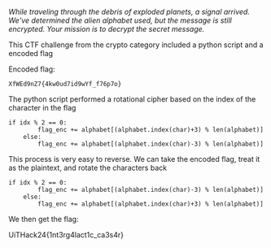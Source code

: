 *While traveling through the debris of exploded planets, a signal arrived. We've determined the alien alphabet used, but the message is still encrypted. Your mission is to decrypt the secret message.*



This CTF challenge from the crypto category included a python script and a encoded flag

Encoded flag:
```
XfWEd9nZ7{4kw0ud7id9wYf_f76p7o}
```

The python script performed a rotational cipher based on the index of the character in the flag
```
if idx % 2 == 0:
        flag_enc += alphabet[(alphabet.index(char)+3) % len(alphabet)]
    else:
        flag_enc += alphabet[(alphabet.index(char)-3) % len(alphabet)]
```

This process is very easy to reverse. We can take the encoded flag, treat it as the plaintext, and rotate the characters back

```
if idx % 2 == 0:
        flag_enc += alphabet[(alphabet.index(char)-3) % len(alphabet)]
    else:
        flag_enc += alphabet[(alphabet.index(char)+3) % len(alphabet)]
```

We then get the flag:

UiTHack24{1nt3rg4lact1c_ca3s4r}
